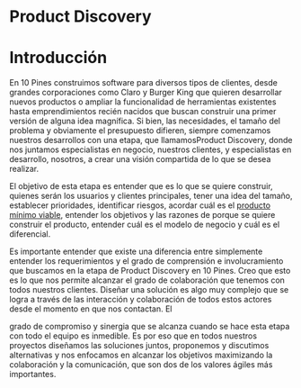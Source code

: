# Product Discovery

# Introducción

En 10 Pines construimos software para diversos tipos de clientes, desde grandes corporaciones como Claro y Burger King que quieren desarrollar nuevos productos o ampliar la funcionalidad de herramientas existentes hasta emprendimientos recién nacidos que buscan construir una primer versión de alguna idea magnífica. Si bien, las necesidades, el tamaño del problema y obviamente el presupuesto difieren, siempre comenzamos nuestros desarrollos con una etapa, que llamamosProduct Discovery, donde nos juntamos especialistas en negocio, nuestros clientes, y especialistas en desarrollo, nosotros, a crear una visión compartida de lo que se desea realizar.

El objetivo de esta etapa es entender que es lo que se quiere construir, quienes serán los usuarios y clientes principales, tener una idea del tamaño, establecer prioridades, identificar riesgos, acordar cuál es el [producto mínimo viable](https://es.wikipedia.org/wiki/Producto_viable_m%C3%ADnimo), entender los objetivos y las razones de porque se quiere construir el producto, entender cuál es el modelo de negocio y cuál es el diferencial.

Es importante entender que existe una diferencia entre simplemente entender los requerimientos y el grado de comprensión e involucramiento que buscamos en la etapa de Product Discovery en 10 Pines. Creo que esto es lo que nos permite alcanzar el grado de colaboración que tenemos con todos nuestros clientes. Diseñar una solución es algo muy complejo que se logra a través de las interacción y colaboración de todos estos actores desde el momento en que nos contactan. El

grado de compromiso y sinergia que se alcanza cuando se hace esta etapa con todo el equipo es inmedible. Es por eso que en todos nuestros proyectos diseñamos las soluciones juntos, proponemos y discutimos alternativas y nos enfocamos en alcanzar los objetivos maximizando la colaboración y la comunicación, que son dos de los valores ágiles más importantes.



  


